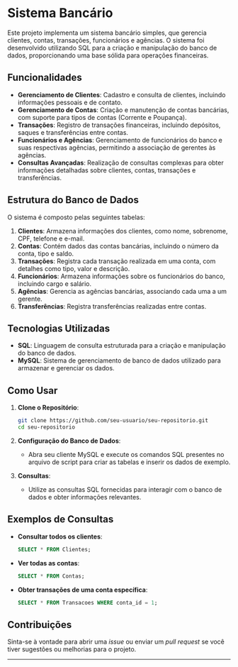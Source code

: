 # Sistema Bancário
Este projeto implementa um sistema bancário simples, que gerencia clientes, contas, transações, funcionários e agências. O sistema foi desenvolvido utilizando SQL para a criação e manipulação do banco de dados, proporcionando uma base sólida para operações financeiras.

## Funcionalidades
- **Gerenciamento de Clientes**: Cadastro e consulta de clientes, incluindo informações pessoais e de contato.
- **Gerenciamento de Contas**: Criação e manutenção de contas bancárias, com suporte para tipos de contas (Corrente e Poupança).
- **Transações**: Registro de transações financeiras, incluindo depósitos, saques e transferências entre contas.
- **Funcionários e Agências**: Gerenciamento de funcionários do banco e suas respectivas agências, permitindo a associação de gerentes às agências.
- **Consultas Avançadas**: Realização de consultas complexas para obter informações detalhadas sobre clientes, contas, transações e transferências.

## Estrutura do Banco de Dados
O sistema é composto pelas seguintes tabelas:
1. **Clientes**: Armazena informações dos clientes, como nome, sobrenome, CPF, telefone e e-mail.
2. **Contas**: Contém dados das contas bancárias, incluindo o número da conta, tipo e saldo.
3. **Transações**: Registra cada transação realizada em uma conta, com detalhes como tipo, valor e descrição.
4. **Funcionários**: Armazena informações sobre os funcionários do banco, incluindo cargo e salário.
5. **Agências**: Gerencia as agências bancárias, associando cada uma a um gerente.
6. **Transferências**: Registra transferências realizadas entre contas.

## Tecnologias Utilizadas
- **SQL**: Linguagem de consulta estruturada para a criação e manipulação do banco de dados.
- **MySQL**: Sistema de gerenciamento de banco de dados utilizado para armazenar e gerenciar os dados.

## Como Usar
1. **Clone o Repositório**:
   ```bash
   git clone https://github.com/seu-usuario/seu-repositorio.git
   cd seu-repositorio
   ```

2. **Configuração do Banco de Dados**:
   - Abra seu cliente MySQL e execute os comandos SQL presentes no arquivo de script para criar as tabelas e inserir os dados de exemplo.

3. **Consultas**:
   - Utilize as consultas SQL fornecidas para interagir com o banco de dados e obter informações relevantes.

## Exemplos de Consultas
- **Consultar todos os clientes**:
  ```sql
  SELECT * FROM Clientes;
  ```

- **Ver todas as contas**:
  ```sql
  SELECT * FROM Contas;
  ```

- **Obter transações de uma conta específica**:
  ```sql
  SELECT * FROM Transacoes WHERE conta_id = 1;
  ```

## Contribuições
Sinta-se à vontade para abrir uma *issue* ou enviar um *pull request* se você tiver sugestões ou melhorias para o projeto.



---
